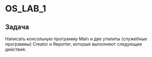 # OS_LAB_1

## Задача

Написать консольную программу Main и две утилиты (служебные программы)
Creator и Reporter, которые выполняют следующие действия.
